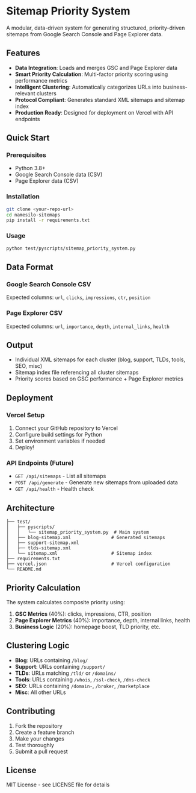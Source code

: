 # Sitemap Priority System

A modular, data-driven system for generating structured, priority-driven sitemaps from Google Search Console and Page Explorer data.

## Features

- **Data Integration**: Loads and merges GSC and Page Explorer data
- **Smart Priority Calculation**: Multi-factor priority scoring using performance metrics
- **Intelligent Clustering**: Automatically categorizes URLs into business-relevant clusters
- **Protocol Compliant**: Generates standard XML sitemaps and sitemap index
- **Production Ready**: Designed for deployment on Vercel with API endpoints

## Quick Start

### Prerequisites

- Python 3.8+
- Google Search Console data (CSV)
- Page Explorer data (CSV)

### Installation

```bash
git clone <your-repo-url>
cd namesilo-sitemaps
pip install -r requirements.txt
```

### Usage

```bash
python test/pyscripts/sitemap_priority_system.py
```

## Data Format

### Google Search Console CSV
Expected columns: `url`, `clicks`, `impressions`, `ctr`, `position`

### Page Explorer CSV  
Expected columns: `url`, `importance`, `depth`, `internal_links`, `health`

## Output

- Individual XML sitemaps for each cluster (blog, support, TLDs, tools, SEO, misc)
- Sitemap index file referencing all cluster sitemaps
- Priority scores based on GSC performance + Page Explorer metrics

## Deployment

### Vercel Setup

1. Connect your GitHub repository to Vercel
2. Configure build settings for Python
3. Set environment variables if needed
4. Deploy!

### API Endpoints (Future)

- `GET /api/sitemaps` - List all sitemaps
- `POST /api/generate` - Generate new sitemaps from uploaded data
- `GET /api/health` - Health check

## Architecture

```
├── test/
│   ├── pyscripts/
│   │   └── sitemap_priority_system.py  # Main system
│   ├── blog-sitemap.xml               # Generated sitemaps
│   ├── support-sitemap.xml
│   ├── tlds-sitemap.xml
│   └── sitemap.xml                    # Sitemap index
├── requirements.txt
├── vercel.json                        # Vercel configuration
└── README.md
```

## Priority Calculation

The system calculates composite priority using:

1. **GSC Metrics** (40%): clicks, impressions, CTR, position
2. **Page Explorer Metrics** (40%): importance, depth, internal links, health  
3. **Business Logic** (20%): homepage boost, TLD priority, etc.

## Clustering Logic

- **Blog**: URLs containing `/blog/`
- **Support**: URLs containing `/support/`
- **TLDs**: URLs matching `/tld/` or `/domains/`
- **Tools**: URLs containing `/whois`, `/ssl-check`, `/dns-check`
- **SEO**: URLs containing `/domain-`, `/broker`, `/marketplace`
- **Misc**: All other URLs

## Contributing

1. Fork the repository
2. Create a feature branch
3. Make your changes
4. Test thoroughly
5. Submit a pull request

## License

MIT License - see LICENSE file for details 